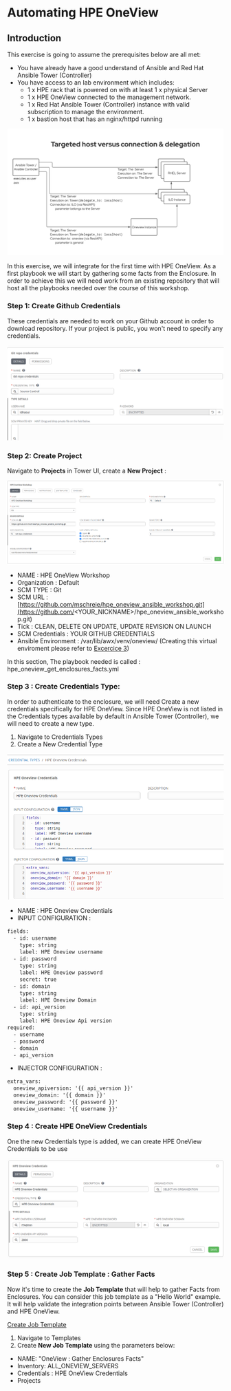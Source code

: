 # Automating HPE OneView

## Introduction

This exercise is going to assume the prerequisites below are all met:

* You have already have a good understand of Ansible and Red Hat Ansible Tower (Controller)
* You have access to an lab environment which includes:
    * 1 x HPE rack that is powered on with at least 1 x physical Server
    * 1 x HPE OneView connected to the management network.
    * 1 x Red Hat Ansible Tower (Controller) instance with valid subscription to manage the environment.
    * 1 x bastion host that has an nginx/httpd running

![ans-wksp-01](/images/ansible-workshop-illustration-04.png)


In this exercise, we will integrate for the first time with HPE OneView. As a first playbook we will start by gathering some facts from the Enclosure.
In order to achieve this we will need work from an existing repository that will host all the playbooks needed over the course of this workshop.


### Step 1: Create Github Credentials

These credentials are needed to work on your Github account in order to download repository. If your project is public, you won't need to specify any credentials.

![Create Github Credentials](/images/create-github-creds.png)


### Step 2: Create Project

Navigate to **Projects** in Tower UI, create a **New Project** :

![Create-Prj](/images/create-prj.png)

* NAME : HPE OneView Workshop
* Organization : Default
* SCM TYPE : Git
* SCM URL :[https://github.com/mschreie/hpe_oneview_ansible_workshop.git](https://github.com/<YOUR_NICKNAME>/hpe_oneview_ansible_workshop.git)
* Tick : CLEAN, DELETE ON UPDATE, UPDATE REVISION ON LAUNCH
* SCM Credentials : YOUR GITHUB CREDENTIALS
* Ansible Environment : /var/lib/awx/venv/oneview/  (Creating this virtual enviroment please refer to [Excercice 3](/excerices/virtual_environment.md))


In this section, The playbook needed is called :  hpe_oneview_get_enclosures_facts.yml

### Step 3 : Create Credentials Type:

In order to authenticate to the enclosure, we will need Create a new credentials specifically for HPE OneView. Since HPE OneView is not listed in the Credentials types available by default in Ansible Tower (Controller), we will need to create a new type.

1. Navigate to Credentials Types
2. Create a New Credential Type

![Create-Cred-Type](/images/create-creds-type.png)

* NAME : HPE Oneview Credentials
* INPUT CONFIGURATION :
```
fields:
  - id: username
    type: string
    label: HPE Oneview username
  - id: password
    type: string
    label: HPE Oneview password
    secret: true
  - id: domain
    type: string
    label: HPE Oneview Domain
  - id: api_version
    type: string
    label: HPE Oneview Api version
required:
  - username
  - password
  - domain
  - api_version
```
* INJECTOR CONFIGURATION :
```
extra_vars:
  oneview_apiversion: '{{ api_version }}'
  oneview_domain: '{{ domain }}'
  oneview_password: '{{ password }}'
  oneview_username: '{{ username }}'
```

### Step 4 : Create HPE OneView Credentials

One the new Credentials type is added, we can create HPE OneView Credentials to be use

![Create_One_View Credentials](/images/create-oneview-creds.png)

### Step 5 : Create Job Template : Gather Facts
   
Now it's time to create the **Job Template** that will help to gather Facts from Enclosures. You can consider this job template as a "Hello World" example. It will help validate the integration points between Ansible Tower (Controller) and HPE OneView.
 
   [Create Job Template](/images/create-enclo-job-template.png)


1. Navigate to Templates
2. Create **New Job Template** using the parameters below:

* NAME: "OneView :  Gather Enclosures Facts"
* Inventory: ALL_ONEVIEW_SERVERS
* Credentials : HPE OneView Credentials
* Projects
